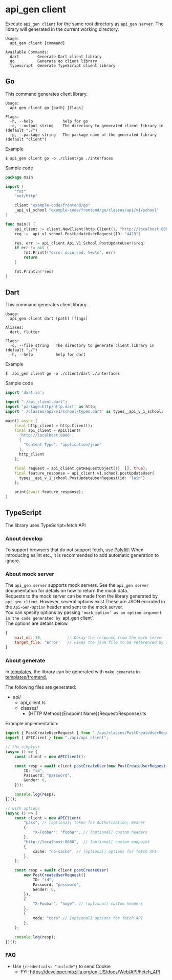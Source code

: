 # api_gen client

Execute `api_gen client` for the same root directory as `api_gen server`.
The library will generated in the current working directory.
```
Usage:
  api_gen client [command]

Available Commands:
  dart        Generate Dart client library
  go          Generate go client library
  typescript  Generate TypeScript client library
```

## Go

This command generates client library.
```
Usage:
  api_gen client go [path] [flags]

Flags:
  -h, --help             help for go
  -o, --output string    The directory to generated client library in (default "./")
  -p, --package string   The package name of the generated library (default "client")
```

Example
```
$ api_gen client go -o ./client/go ./interfaces
```

Sample code
```go
package main

import (
	"fmt"
	"net/http"

	client "example-code/frontend/go"
	_api_v1_school "example-code/frontend/go/classes/api/v1/school"
)

func main() {
	api_client := client.NewClient(http.Client{}, "http://localhost:8080")
	req := _api_v1_school.PostUpdateUserRequest{ID: "4423"}

	res, err := api_client.Api.V1.School.PostUpdateUser(&req)
	if err != nil {
		fmt.Printf("error occurred: %+v\n", err)
		return
	}

	fmt.Println(*res)
}
```

## Dart

This command generates client library.
```
Usage:
  api_gen client dart [path] [flags]

Aliases:
  dart, flutter

Flags:
  -o, --file string   The directory to generate client library in (default "./")
  -h, --help          help for dart
```

Example
```
$  api_gen client go -o ./client/dart ./interfaces
```

Sample code
```dart
import 'dart:io';

import "./api_client.dart";
import 'package:http/http.dart' as http;
import './classes/api/v1/school/types.dart' as types__api_v_1_school;

main() async {
    final http_client = http.Client();
    final api_client = ApiClient(
      'http://localhost:8080',
      {
        "Content-Type": "application/json"
      },
      http_client
    );

    final request = api_client.getRequestObject({}, [], true);
    final feature_response = api_client.v1.school.postUpdateUser(
      types__api_v_1_school.PostUpdateUserRequest(id: "lain")
    );

    print(await feature_response);
}
```

## TypeScript

The library uses TypeScript+fetch API

### About develop

To support browsers that do not support fetch, use [Polyfill](https://github.com/github/fetch).
When introducing eslint etc., it is recommended to add automatic generation to ignore.

### About mock server
The `api_gen server` supports mock servers. See the `api_gen server` documentation for details on how to return the mock data.  
Requests to the mock server can be made from the library generated by `api_gen client`. However, several options exist.These are JSON encoded in the `Api-Gen-Option` header and sent to the mock server.  
You can specify options by passing `'mock_option' as an option argument in the code generated by `api_gen client`.  
The options are details below.
```javascript
{
    wait_ms: 10,           // Delay the response from the mock server for the specified millisecond。 (example: 10ms)
    target_file: 'error'   // Fixes the json file to be referenced by the mock server. You can omit the json file extension. (example: error.json)
}
```

### About generate

In [templates,](../templates) the library can be generated with `make generate` in [templates/frontend.](../templates/frontend)

The following files are generated:
- api/
    - api_client.ts
    - classes/
        - {HTTP Method}{Endpoint Name}{Request/Response}.ts


Example implementation:
```typescript
import { PostCreateUserRequest } from "./api/classes/PostCreateUserRequest";
import { APIClient } from "./api/api_client";

// the simplest
(async () => {
    const client = new APIClient();

    const resp = await client.postCreateUser(new PostCreateUserRequest({
        ID: "id",
        Password: "password",
        Gender: 0,
    }));

    console.log(resp);
})();

// with options
(async () => {
    const client = new APIClient(
        "pass", // [optional] token for Authorization: Bearer
        {
            "X-Foobar": "foobar", // [optional] custom headers
        },
        "http://localhost:8080",  // [optional] custom endpoint
        {
            cache: "no-cache", // [optional] options for fetch API
        },
    );

    const resp = await client.postCreateUser(
        new PostCreateUserRequest({
            ID: "id",
            Password: "password",
            Gender: 0,
        }),
        {
            "X-Foobar": "hoge", // [optional] custom headers
        },
        {
            mode: "cors" // [optional] options for fetch API 
        },
    );

    console.log(resp);
})();
```

### FAQ
- Use `{credentials: "include"}` to send Cookie
    - FYI: https://developer.mozilla.org/en-US/docs/Web/API/Fetch_API
